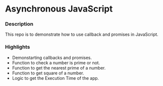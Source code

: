 # Asynchronous JavaScript

### Description
This repo is to demonstrate how to use callback and promises in JavaScript.

### Highlights
- Demonstarting callbacks and promises.
- Function to check a number is prime or not.
- Function to get the nearest prime of a number.
- Function to get square of a number.
- Logic to get the Execution Time of the app.
